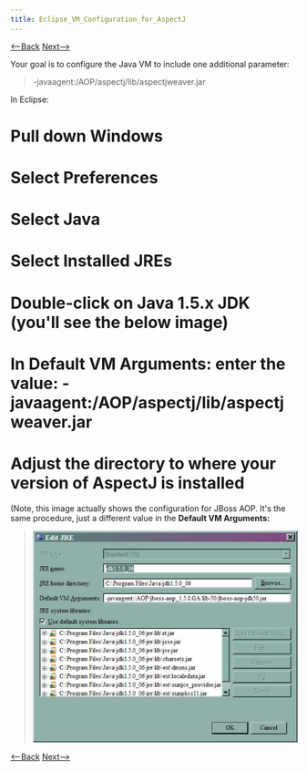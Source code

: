 ```yaml
---
title: Eclipse_VM_Configuration_for_AspectJ
---
```

[<--Back]({{site.pagesurl}}/Environment_Configuration_for_AspectJ) [Next-->]({{site.pagesurl}}/Eclipse_Classpath_Variable_for_AspectJ)

Your goal is to configure the Java VM to include one additional parameter:
> -javaagent:/AOP/aspectj/lib/aspectjweaver.jar

In Eclipse:
# Pull down **Windows**
# Select **Preferences**
# Select **Java**
# Select **Installed JREs**
# Double-click on **Java 1.5.x JDK** (you'll see the below image)
# In **Default VM Arguments:** enter the **value:** -javaagent:/AOP/aspectj/lib/aspectjweaver.jar
# Adjust the directory to where your version of AspectJ is installed
(Note, this image actually shows the configuration for JBoss AOP. It's the same procedure, just a different value in the **Default VM Arguments:**

> ![](images/JBossAOPJREConfiguration.jpg)

[<--Back]({{site.pagesurl}}/Environment_Configuration_for_AspectJ) [Next-->]({{site.pagesurl}}/Eclipse_Classpath_Variable_for_AspectJ)
